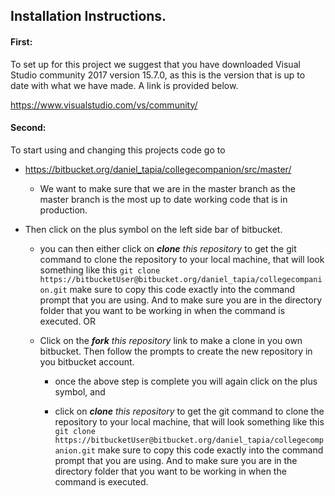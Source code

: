 
## Installation Instructions.



#### First:



To set up for this project we suggest that you have downloaded Visual Studio community 2017 version 15.7.0, as this is the version that is up to date with what we have made. A link is provided below.


https://www.visualstudio.com/vs/community/



#### Second:



To start using and changing this projects code go to 

+ https://bitbucket.org/daniel_tapia/collegecompanion/src/master/

	+ We want to make sure that we are in the master branch as the master branch is the most up to date working code that is in production.

+  Then click on the plus symbol on the left side bar of bitbucket.

	+ you can then either click on *__clone__ this repository* to get the git command to clone the repository to your local machine, that will look something like this `git clone https://bitbucketUser@bitbucket.org/daniel_tapia/collegecompanion.git` make sure to copy this code exactly into the command prompt that you are using. And to make sure you are in the directory folder that you want to be working in when the command is executed. OR

	+ Click on the *__fork__ this repository* link to make a clone in you own bitbucket. Then follow the prompts to create the new repository in you bitbucket account.

		+ once the above step is complete you will again click on the plus symbol, and

		+  click on *__clone__ this repository* to get the git command to clone the repository to your local machine, that will look something like this `git clone https://bitbucketUser@bitbucket.org/daniel_tapia/collegecompanion.git` make sure to copy this code exactly into the command prompt that you are using. And to make sure you are in the directory folder that you want to be working in when the command is executed.
